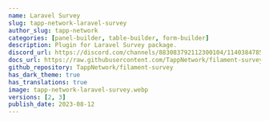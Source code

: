 ```yaml
---
name: Laravel Survey
slug: tapp-network-laravel-survey
author_slug: tapp-network
categories: [panel-builder, table-builder, form-builder]
description: Plugin for Laravel Survey package.
discord_url: https://discord.com/channels/883083792112300104/1140384785232044072
docs_url: https://raw.githubusercontent.com/TappNetwork/filament-survey/main/README.md
github_repository: TappNetwork/filament-survey
has_dark_theme: true
has_translations: true
image: tapp-network-laravel-survey.webp
versions: [2, 3]
publish_date: 2023-08-12
---
```

